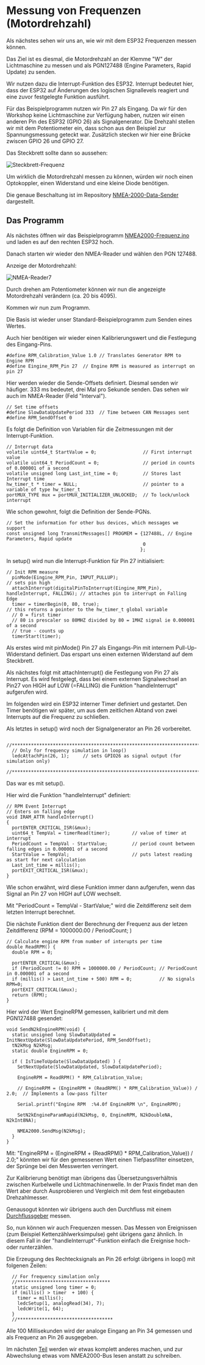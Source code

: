 # Messung von Frequenzen (Motordrehzahl)

Als nächstes sehen wir uns an, wie wir mit dem ESP32 Frequenzen messen können.

Das Ziel ist es diesmal, die Motordrehzahl an der Klemme "W" der Lichtmaschine zu messen und als PGN127488 (Engine Parameters, Rapid Update) zu senden.
    
Wir nutzen dazu die Interrupt-Funktion des ESP32. Interrupt bedeutet hier, dass der ESP32 auf Änderungen des logischen Signallevels reagiert und eine zuvor festgelegte Funktion ausführt. 

Für das Beispielprogramm nutzen wir Pin 27 als Eingang. Da wir für den Workshop keine Lichtmaschine zur Verfügung haben, nutzen wir einen anderen Pin des ESP32 (GPIO 26) als Signalgenerator. Die Drehzahl stellen wir mit dem Potentiometer ein, dass schon aus den Beispiel zur Spannungsmessung geteckt war. Zusätzlich stecken wir hier eine Brücke zwiscen GPIO 26 und GPIO 27.

Das Steckbrett sollte dann so aussehen:

![Steckbrett-Frequenz](https://github.com/AK-Homberger/NMEA2000-Workshop/blob/main/Bilder/NMEA2000-Frequenz_Steckplatine.png)

Um wirklich die Motordrehzahl messen zu können, würden wir noch einen Optokoppler, einen Widerstand und eine kleine Diode benötigen.

Die genaue Beschaltung ist im Repository [NMEA-2000-Data-Sender](https://github.com/AK-Homberger/NMEA2000-Data-Sender) dargestellt.


## Das Programm

Als nächstes öffnen wir das Beispielprogramm [NMEA2000-Frequenz.ino](https://github.com/AK-Homberger/NMEA2000-Workshop/blob/main/NMEA2000-Frequenz/NMEA2000-Frequenz.ino) und laden es auf den rechten ESP32 hoch.

Danach starten wir wieder den NMEA-Reader und wählen den PGN 127488.

Anzeige der Motordrehzahl:

![NMEA-Reader7](https://github.com/AK-Homberger/NMEA2000-Workshop/blob/main/Bilder/NMEAReader-7.png)

Durch drehen am Potentiometer können wir nun die angezeigte Motordrehzahl verändern (ca. 20 bis 4095).

Kommen wir nun zum Programm.

Die Basis ist wieder unser Standard-Beispielprogramm zum Senden eines Wertes.

Auch hier benötigen wir wieder einen Kalibrierungswert und die Festlegung des Eingang-Pins.
```
#define RPM_Calibration_Value 1.0 // Translates Generator RPM to Engine RPM 
#define Eingine_RPM_Pin 27  // Engine RPM is measured as interrupt on pin 27
```

Hier werden wieder die Sende-Offsets definiert. Diesmal senden wir häufiger. 333 ms bedeutet, drei Mal pro Sekunde senden. Das sehen wir auch im NMEA-Reader (Feld "Interval").
```
// Set time offsets
#define SlowDataUpdatePeriod 333  // Time between CAN Messages sent
#define RPM_SendOffset 0
```

Es folgt die Definition von Variablen für die Zeitmessungen mit der Interrupt-Funktion.

```
// Interrupt data
volatile uint64_t StartValue = 0;                 // First interrupt value
volatile uint64_t PeriodCount = 0;                // period in counts of 0.000001 of a second
volatile unsigned long Last_int_time = 0;         // Stores last Interrupt time
hw_timer_t * timer = NULL;                        // pointer to a variable of type hw_timer_t
portMUX_TYPE mux = portMUX_INITIALIZER_UNLOCKED;  // To lock/unlock interrupt
```

Wie schon gewohnt, folgt die Definition der Sende-PGNs.
```
// Set the information for other bus devices, which messages we support
const unsigned long TransmitMessages[] PROGMEM = {127488L, // Engine Parameters, Rapid update                                                  
                                                  0
                                                 };
```




In setup() wird nun die Interrupt-Funktion für Pin 27 initialisiert:

```
// Init RPM measure
  pinMode(Eingine_RPM_Pin, INPUT_PULLUP);                                            // sets pin high
  attachInterrupt(digitalPinToInterrupt(Eingine_RPM_Pin), handleInterrupt, FALLING); // attaches pin to interrupt on Falling Edge
  timer = timerBegin(0, 80, true);                                                   // this returns a pointer to the hw_timer_t global variable
  // 0 = first timer
  // 80 is prescaler so 80MHZ divided by 80 = 1MHZ signal ie 0.000001 of a second
  // true - counts up
  timerStart(timer);   
 ```
 
Als erstes wird mit pinMode() Pin 27 als Eingangs-Pin mit internem Pull-Up-Widerstand definiert. Das erspart uns einen externen Widerstand auf dem Steckbrett.

Als nächstes folgt mit attachInterrupt() die Festlegung von Pin 27 als Interrupt. Es wird festgelegt, dass bei einem externen Signalwechsel an Pin27 von HIGH auf LOW (=FALLING) die Funktion "handleInterrupt" aufgerufen wird.

Im folgenden wird ein ESP32 interner Timer definiert und gestartet. Den Timer benötigen wir später, um aus dem zeitlichen Abtand von zwei Interrupts auf die Frequenz zu schließen.

Als letztes in setup() wird noch der Signalgenerator an Pin 26 vorbereitet.

```
  //*****************************************************************************
  // Only for frequency simulation in loop()
  ledcAttachPin(26, 1);     // sets GPIO26 as signal output (for simulation only)
  //*****************************************************************************
```
Das war es mit setup().

Hier wird die Funktion "handleInterrupt" definiert:
 
```
// RPM Event Interrupt
// Enters on falling edge
void IRAM_ATTR handleInterrupt()
{
  portENTER_CRITICAL_ISR(&mux);
  uint64_t TempVal = timerRead(timer);        // value of timer at interrupt
  PeriodCount = TempVal - StartValue;         // period count between falling edges in 0.000001 of a second
  StartValue = TempVal;                       // puts latest reading as start for next calculation
  Last_int_time = millis();
  portEXIT_CRITICAL_ISR(&mux);
}
```
Wie schon erwähnt, wird diese Funktion immer dann aufgerufen, wenn das Signal an Pin 27 von HIGH auf LOW wechselt. 

Mit "PeriodCount = TempVal - StartValue;" wird die Zeitdifferenz seit dem letzten Interrupt berechnet.


Die nächste Funktion dient der Berechnung der Frequenz aus der letzen Zeitdifferenz (RPM = 1000000.00 / PeriodCount; )
```
// Calculate engine RPM from number of interupts per time
double ReadRPM() {
  double RPM = 0;

  portENTER_CRITICAL(&mux);
  if (PeriodCount != 0) RPM = 1000000.00 / PeriodCount; // PeriodCount in 0.000001 of a second
  if (millis() > Last_int_time + 500) RPM = 0;          // No signals RPM=0;
  portEXIT_CRITICAL(&mux);
  return (RPM);
}
```

Hier wird der Wert EngineRPM gemessen, kalibriert und mit dem PGN127488 gesendet:

```
void SendN2kEngineRPM(void) {
  static unsigned long SlowDataUpdated = InitNextUpdate(SlowDataUpdatePeriod, RPM_SendOffset);
  tN2kMsg N2kMsg;
  static double EngineRPM = 0;

  if ( IsTimeToUpdate(SlowDataUpdated) ) {
    SetNextUpdate(SlowDataUpdated, SlowDataUpdatePeriod);

    EngineRPM = ReadRPM() * RPM_Calibration_Value;

    // EngineRPM = (EngineRPM + (ReadRPM() * RPM_Calibration_Value)) / 2.0;  // Implements a low-pass filter

    Serial.printf("Engine RPM  :%4.0f EngineRPM \n", EngineRPM);

    SetN2kEngineParamRapid(N2kMsg, 0, EngineRPM, N2kDoubleNA, N2kInt8NA);

    NMEA2000.SendMsg(N2kMsg);
  }
}
```
Mit: "EngineRPM = (EngineRPM + (ReadRPM() * RPM_Calibration_Value)) / 2.0;" könnten wir für den gemessenen Wert einen Tiefpassfilter einsetzen, der Sprünge bei den Messwerten verringert.

Zur Kalibrierung benötigt man übrigens das Übersetzungsverhältnis zwischen Kurbelwelle und Lichtmachinenwelle. In der Praxis findet man den Wert aber durch Ausprobieren und Vergleich mit dem fest eingebauten Drehzahlmesser.

Genausogut könnten wir übrigens auch den Durchfluss mit einem [Durchflussgeber](https://www.roboter-bausatz.de/p/yf-s201-halleffekt-wasser-durchflusssensor-1-30l-min-g1-2) messen.

So, nun können wir auch Frequenzen messen. Das Messen von Ereignissen (zum Beispiel Kettenzählwerksimpulse) geht übrigens ganz ähnlich. In diesem Fall in der "handleInterrupt"-Funktion einfach die Ereignise hoch- oder runterzählen.

Die Erzeugung des Rechtecksignals an Pin 26 erfolgt übrigens in loop() mit folgenen Zeilen:
```
  // For frequency simulation only
  //**********************************
  static unsigned long timer = 0;
  if (millis() > timer  + 100) {
    timer = millis();
    ledcSetup(1, analogRead(34), 7);
    ledcWrite(1, 64);
  }
  //***********************************
```
Alle 100 Millisekunden wird der analoge Eingang an Pin 34 gemessen und als Frequenz an Pin 26 ausgegeben.

Im nächsten [Teil](https://github.com/AK-Homberger/NMEA2000-Workshop/blob/main/ReadPGNs.md) werden wir etwas komplett anderes machen, und zur Abwechslung etwas vom NMEA2000-Bus lesen anstatt zu schreiben.


